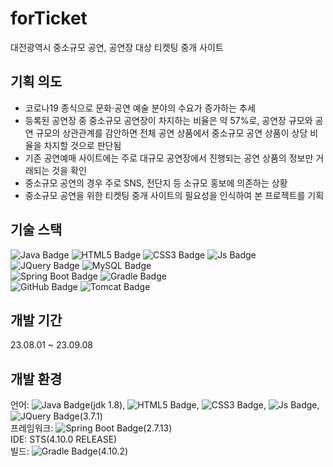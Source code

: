 # forTicket
대전광역시 중소규모 공연, 공연장 대상 티켓팅 중개 사이트

## 기획 의도
 - 코로나19 종식으로 문화·공연 예술 분야의 수요가 증가하는 추세
 - 등록된 공연장 중 중소규모 공연장이 차지하는 비율은 약 57%로, 공연장 규모와 공연 규모의 상관관계를 감안하면 전체 공연 상품에서 중소규모 공연 상품이 상당 비율을 차지할 것으로 판단됨
 - 기존 공연예매 사이트에는 주로 대규모 공연장에서 진행되는 공연 상품의 정보만 거래되는 것을 확인
 - 중소규모 공연의 경우 주로 SNS, 전단지 등 소규모 홍보에 의존하는 상황
 - 중소규모 공연을 위한 티켓팅 중개 사이트의 필요성을 인식하여 본 프로젝트를 기획

## 기술 스택
![Java Badge](https://img.shields.io/badge/Java-007396?style=flat-square&logo=java&logoColor=white)
![HTML5 Badge](https://img.shields.io/badge/HTML5-E34F26?style=flat-square&logo=HTML5&logoColor=white)
![CSS3 Badge](https://img.shields.io/badge/CSS3-1572B6?style=flat-square&logo=CSS3&logoColor=white)
![Js Badge](https://img.shields.io/badge/JavaScript-F7DF1E?style=flat-square&logo=javascript&logoColor=black)
![JQuery Badge](https://img.shields.io/badge/JQuery-%230769AD?style=flat-square&logo=jquery&logoColor=white)
![MySQL Badge](https://img.shields.io/badge/MySQL-4479A1?style=flat-square&logo=mysql&logoColor=white)
<br>
![Spring Boot Badge](https://img.shields.io/badge/Spring_Boot-6DB33F?style=flat-square&logo=SpringBoot&logoColor=white)
![Gradle Badge](https://img.shields.io/badge/Gradle-%2302303A?style=flat-square&logo=gradle&logoColor=white)
<br>
![GitHub Badge](https://img.shields.io/badge/GitHub-%23181717?style=flat-square&logo=github&logoColor=white)
![Tomcat Badge](https://img.shields.io/badge/Apache_Tomcat-%23F8DC75?style=flat-square&logo=apachetomcat&logoColor=white)

## 개발 기간
23.08.01 ~ 23.09.08

## 개발 환경
언어: ![Java Badge](https://img.shields.io/badge/Java-007396?style=flat-square&logo=java&logoColor=white)(jdk 1.8), 
![HTML5 Badge](https://img.shields.io/badge/HTML5-E34F26?style=flat-square&logo=HTML5&logoColor=white), 
![CSS3 Badge](https://img.shields.io/badge/CSS3-1572B6?style=flat-square&logo=CSS3&logoColor=white), 
![Js Badge](https://img.shields.io/badge/JavaScript-F7DF1E?style=flat-square&logo=javascript&logoColor=black), 
![JQuery Badge](https://img.shields.io/badge/JQuery-%230769AD?style=flat-square&logo=jquery&logoColor=white)(3.7.1) <br>
프레임워크: ![Spring Boot Badge](https://img.shields.io/badge/Spring_Boot-6DB33F?style=flat-square&logo=SpringBoot&logoColor=white)(2.7.13) <br>
IDE: STS(4.10.0 RELEASE) <br>
빌드: ![Gradle Badge](https://img.shields.io/badge/Gradle-%2302303A?style=flat-square&logo=gradle&logoColor=white)(4.10.2) <br>
